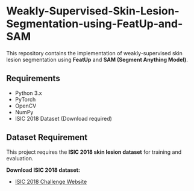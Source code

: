 # Weakly-Supervised-Skin-Lesion-Segmentation-using-FeatUp-and-SAM 

This repository contains the implementation of weakly-supervised skin lesion segmentation using **FeatUp** and **SAM (Segment Anything Model)**.

## Requirements
- Python 3.x
- PyTorch
- OpenCV
- NumPy
- ISIC 2018 Dataset (Download required)

## Dataset Requirement
This project requires the **ISIC 2018 skin lesion dataset** for training and evaluation.

 **Download ISIC 2018 dataset:**  
- [ISIC 2018 Challenge Website](https://challenge.isic-archive.com/data/)
